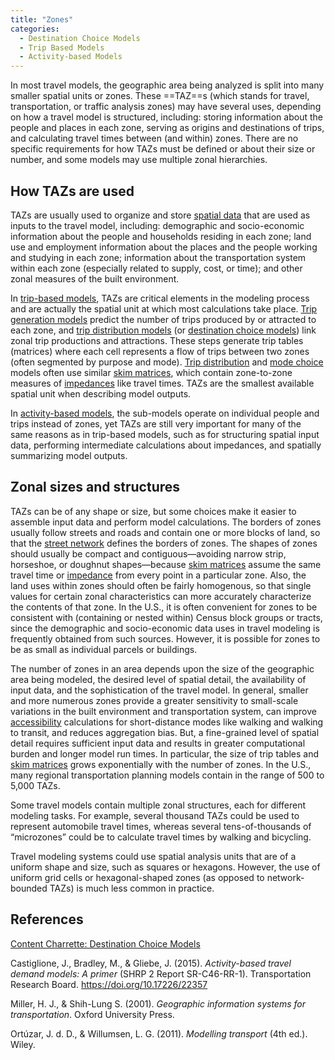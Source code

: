 ```yaml
---
title: "Zones"
categories:
  - Destination Choice Models
  - Trip Based Models
  - Activity-based Models
---
```


In most travel models, the geographic area being analyzed is split into many smaller spatial units or zones. These ==TAZ==s (which stands for travel, transportation, or traffic analysis zones) may have several uses, depending on how a travel model is structured, including: storing information about the people and places in each zone, serving as origins and destinations of trips, and calculating travel times between (and within) zones. There are no specific requirements for how TAZs must be defined or about their size or number, and some models may use multiple zonal hierarchies. 

## How TAZs are used

TAZs are usually used to organize and store [spatial data](Spatial_data) that are used as inputs to the travel model, including: demographic and socio-economic information about the people and households residing in each zone; land use and employment information about the places and the people working and studying in each zone; information about the transportation system within each zone (especially related to supply, cost, or time); and other zonal measures of the built environment. 

In [trip-based models](Trip_based_models), TAZs are critical elements in the modeling process and are actually the spatial unit at which most calculations take place. [Trip generation models](Trip_Generation) predict the number of trips produced by or attracted to each zone, and [trip distribution models](Trip_distribution) (or [destination choice models](Destination_Choice_Models)) link zonal trip productions and attractions. These steps generate trip tables (matrices) where each cell represents a flow of trips between two zones (often segmented by purpose and mode). [Trip distribution](Trip_distribution) and [mode choice](Mode_choice) models often use similar [skim matrices](Skim_Matrix), which contain zone-to-zone measures of [impedances](Impedance) like travel times. TAZs are the smallest available spatial unit when describing model outputs. 

In [activity-based models](Activity_based_models), the sub-models operate on individual people and trips instead of zones, yet TAZs are still very important for many of the same reasons as in trip-based models, such as for structuring spatial input data, performing intermediate calculations about impedances, and spatially summarizing model outputs. 

## Zonal sizes and structures

TAZs can be of any shape or size, but some choices make it easier to assemble input data and perform model calculations. The borders of zones usually follow streets and roads and contain one or more blocks of land, so that the [street network](Highway_networks) defines the borders of zones. The shapes of zones should usually be compact and contiguous—avoiding narrow strip, horseshoe, or doughnut shapes—because [skim matrices](Skim_Matrix) assume the same travel time or [impedance](Impedance) from every point in a particular zone. Also, the land uses within zones should often be fairly homogenous, so that single values for certain zonal characteristics can more accurately characterize the contents of that zone. In the U.S., it is often convenient for zones to be consistent with (containing or nested within) Census block groups or tracts, since the demographic and socio-economic data uses in travel modeling is frequently obtained from such sources. However, it is possible for zones to be as small as individual parcels or buildings. 

The number of zones in an area depends upon the size of the geographic area being modeled, the desired level of spatial detail, the availability of input data, and the sophistication of the travel model. In general, smaller and more numerous zones provide a greater sensitivity to small-scale variations in the built environment and transportation system, can improve [accessibility](Accessibilities) calculations for short-distance modes like walking and walking to transit, and reduces aggregation bias. But, a fine-grained level of spatial detail requires sufficient input data and results in greater computational burden and longer model run times. In particular, the size of trip tables and [skim matrices](Skim_Matrix) grows exponentially with the number of zones. In the U.S., many regional transportation planning models contain in the range of 500 to 5,000 TAZs. 

Some travel models contain multiple zonal structures, each for different modeling tasks. For example, several thousand TAZs could be used to represent automobile travel times, whereas several tens-of-thousands of “microzones” could be to calculate travel times by walking and bicycling. 

Travel modeling systems could use spatial analysis units that are of a uniform shape and size, such as squares or hexagons. However, the use of uniform grid cells or hexagonal-shaped zones (as opposed to network-bounded TAZs) is much less common in practice. 

## References

[Content Charrette: Destination Choice Models](Content_Charrette_Destination_Choice_Models)

Castiglione, J., Bradley, M., & Gliebe, J. (2015). *Activity-based travel demand models: A primer* (SHRP 2 Report SR-C46-RR-1). Transportation Research Board. https://doi.org/10.17226/22357

Miller, H. J., & Shih-Lung S. (2001). *Geographic information systems for transportation*. Oxford University Press. 

Ortúzar, J. d. D., & Willumsen, L. G. (2011). *Modelling transport* (4th ed.). Wiley. 
